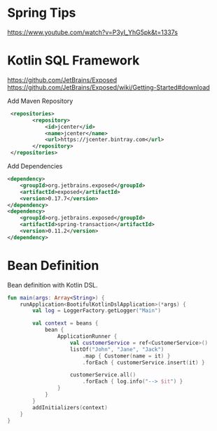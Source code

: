 # Spring Tips
https://www.youtube.com/watch?v=P3yI_YhG5pk&t=1337s


# Kotlin SQL Framework
https://github.com/JetBrains/Exposed
https://github.com/JetBrains/Exposed/wiki/Getting-Started#download

Add Maven Repository
```xml
 <repositories>
        <repository>
            <id>jcenter</id>
            <name>jcenter</name>
            <url>https://jcenter.bintray.com</url>
        </repository>
 </repositories>
```
Add Dependencies
```xml
<dependency>
    <groupId>org.jetbrains.exposed</groupId>
    <artifactId>exposed</artifactId>
    <version>0.17.7</version>
</dependency>
<dependency>
    <groupId>org.jetbrains.exposed</groupId>
    <artifactId>spring-transaction</artifactId>
    <version>0.11.2</version>
</dependency>
```


# Bean Definition
Bean definition with Kotlin DSL.
 
```kotlin
fun main(args: Array<String>) {
    runApplication<BootifulKotlinDslApplication>(*args) {
        val log = LoggerFactory.getLogger("Main")

        val context = beans {
            bean {
                ApplicationRunner {
                    val customerService = ref<CustomerService>()
                    listOf("John", "Jane", "Jack")
                        .map { Customer(name = it) }
                        .forEach { customerService.insert(it) }

                    customerService.all()
                        .forEach { log.info("--> $it") }
                }
            }
        }
        addInitializers(context)
    }
}
```
